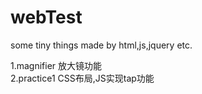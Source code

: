 # webTest
some tiny things made by html,js,jquery etc.

1.magnifier 放大镜功能<br/>
2.practice1 CSS布局,JS实现tap功能
